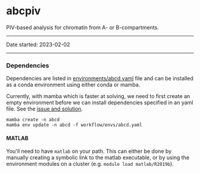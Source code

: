 # abcpiv

PIV-based analysis for chromatin from A- or B-compartments.

---

Date started: 2023-02-02

---

### Dependencies

Dependencies are listed in [environments/abcd.yaml](environments/abcd.yaml) 
file and can be installed as a conda environment using either conda or
mamba. 

Currently, with mamba which is faster at solving, we need to first 
create an empty environment before we can install dependencies specified
in an yaml file. See the [issue and solution](https://github.com/mamba-org/mamba/issues/633#issuecomment-812272143).

```
mamba create -n abcd
mamba env update -n abcd -f workflow/envs/abcd.yaml
```  

#### MATLAB

You'll need to have `matlab` on your path. This can either be done by 
manually creating a symbolic link to the matlab executable, or by using
the environment modules on a cluster (e.g. `module load matlab/R2019b`).